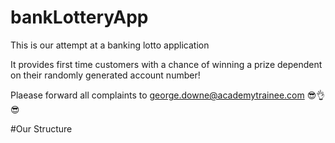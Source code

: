 # bankLotteryApp
This is our attempt at a banking lotto application

It provides first time customers with a chance of winning a prize dependent on their randomly generated account number!

Plaease forward all complaints to george.downe@academytrainee.com 😎👌😎

#Our Structure

